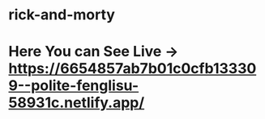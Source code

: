 # rick-and-morty

# Here You can See Live -> https://6654857ab7b01c0cfb133309--polite-fenglisu-58931c.netlify.app/
